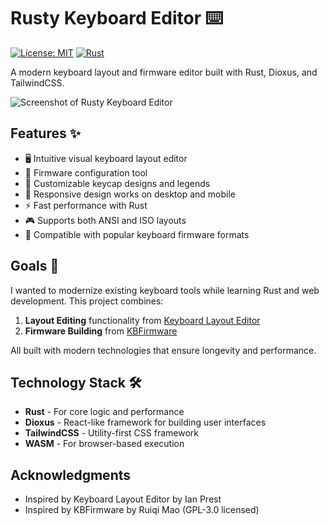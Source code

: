 <!-- @format -->

# Rusty Keyboard Editor ⌨️

[![License: MIT](https://img.shields.io/badge/License-MIT-yellow.svg)](https://opensource.org/licenses/MIT)
[![Rust](https://github.com/yourusername/rusty-keyboard/actions/workflows/rust.yml/badge.svg)](https://github.com/yourusername/rusty-keyboard/actions/workflows/rust.yml)

A modern keyboard layout and firmware editor built with Rust, Dioxus, and TailwindCSS.

![Screenshot of Rusty Keyboard Editor](screenshot.png) <!-- Add actual screenshot later -->

## Features ✨

- 🖥️ Intuitive visual keyboard layout editor
- 🔧 Firmware configuration tool
- 🎨 Customizable keycap designs and legends
- 📱 Responsive design works on desktop and mobile
- ⚡ Fast performance with Rust
- 🎮 Supports both ANSI and ISO layouts
- 🔌 Compatible with popular keyboard firmware formats

## Goals 🎯

I wanted to modernize existing keyboard tools while learning Rust and web development. This project combines:

1. **Layout Editing** functionality from [Keyboard Layout Editor](https://www.keyboard-layout-editor.com)
2. **Firmware Building** from [KBFirmware](https://kbfirmware.com)

All built with modern technologies that ensure longevity and performance.

## Technology Stack 🛠️

- **Rust** - For core logic and performance
- **Dioxus** - React-like framework for building user interfaces
- **TailwindCSS** - Utility-first CSS framework
- **WASM** - For browser-based execution

## Acknowledgments

- Inspired by Keyboard Layout Editor by Ian Prest
- Inspired by KBFirmware by Ruiqi Mao (GPL-3.0 licensed)
